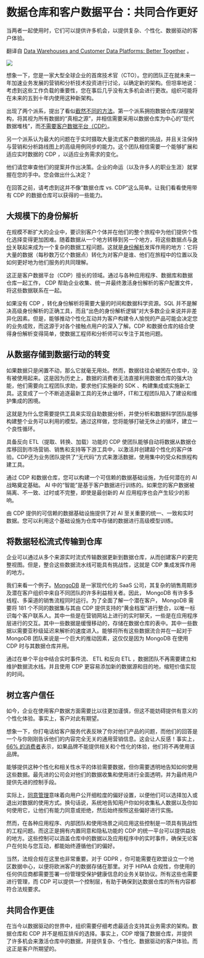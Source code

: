 # 数据仓库和客户数据平台：共同合作更好

当两者一起使用时，它们可以提供许多机会，以提供复杂、个性化、数据驱动的客户体验。

翻译自 [Data Warehouses and Customer Data Platforms: Better Together](https://thenewstack.io/data-warehouses-and-customer-data-platforms-better-together/) 。

![](https://cdn.thenewstack.io/media/2023/06/a1aacb9f-shutterstock_4-1024x683.jpg)

想象一下，您是一家大型全球企业的首席技术官（CTO）。您的团队正在就未来一年加速业务发展的营销和分析技术投资进行讨论，以确定新的架构。但坦率地说：考虑到这些工作负载的重要性，您在事后几乎没有太多机会进行更改。组织可能将在未来的五到十年内使用这种新架构。

出现了两个派系，提出了看似[截然不同的方法](https://databeats.community/p/end-the-cdp-battle)。第一个派系拥抱数据仓库/湖屋架构，将其视为所有数据的“真相之源”，并相信需要采用以数据仓库为中心的“现代数据堆栈”，而[不需要客户数据平台（CDP）](https://databeats.community/p/growth-without-a-cdp-is-possible?utm_source=substack&utm_campaign=post_embed&utm_medium=web)。

另一个派系认为最大的问题在于实时摄取大量流式客户数据的挑战，并且关注保持与营销和分析路线图上的高级用例同步的能力。这个团队相信需要一个能够扩展和适应实时数据的 CDP ，以适应业务需求的变化。

他们请您审查他们的提案并作出决策。企业的命运（以及许多人的职业生涯）就掌握在您的手中。您会做出什么决定？

在回答之前，请考虑到这并不像“数据仓库 vs. CDP”这么简单。让我们看看使用带有 CDP 的数据仓库可以获得的一些能力。

## 大规模下的身份解析

在规模不断扩大的企业中，要识别客户个体并在他们的整个旅程中为他们提供个性化选择变得更加困难。随着数据从一个地方转移到另一个地方，将这些数据点与[身份](https://roadmap.sh/guides/basic-authentication)关联起来成为一个复杂的数据工程问题。这就是[身份解析](https://segment.com/blog/identity-resolution-best-practices-for-data-scientists/)发挥作用的地方：它将大量的数据（每秒数万亿个数据点）转化为对客户是谁、他们在旅程中的位置以及如何更好地为他们服务的共同理解。

这正是客户数据平台（CDP）擅长的领域。通过与各种应用程序、数据库和数据仓库一起工作， CDP 帮助企业收集、统一并最终激活身份解析的客户配置文件，将这些数据联系在一起。

如果没有 CDP ，转化身份解析将需要大量的时间和数据科学资源。SQL 并不是解决高级身份解析的正确工具，而且“出色的身份解析逻辑”对大多数企业来说并非差异化因素。但是，能够推动个性化互动并为客户构建令人愉悦的产品可能会决定您的业务成败，而这源于对各个接触点用户的深入了解。CDP 和数据仓库的结合使得身份解析变得简单，使数据工程师和分析师可以专注于其他问题。

## 从数据存储到数据行动的转变

如果数据只是闲置不动，那么它就毫无用处。然而，数据往往会被困在仓库中，没有被使用起来。这是因为历史上，数据的消费者无法直接利用数据仓库的强大功能，他们需要向工程团队求助，要求他们实施新的 SDK 、构建集成或实施新工具。这变成了一个不断追逐最新工具的无休止循环，IT和工程团队陷入了建设和维护集成的困境。

这就是为什么您需要提供工具来实现自助数据分析，并使分析和数据科学团队能够构建整个业务可以利用的模型。通过这样做，您将能够打破无休止的循环，建立一个良性循环。

具备反向 ETL（提取、转换、加载）功能的 CDP 使团队能够自动将数据从数据仓库移回到市场营销、销售和支持等下游工具中，以激活并创建超个性化的客户体验。CDP还为业务团队提供了“无代码”方式来激活数据，使用集中的受众和旅程构建工具。

通过 CDP 和数据仓库，您可以构建一个可信赖的数据基础设施，为任何潜在的 AI 战略奠定基础。 AI 中的“智能”是基于客户数据进行训练的。如果您的客户数据被隔离、不一致、过时或不完整，即使是最创新的 AI 应用程序也会产生较少的影响。

由 CDP 提供的可信赖的数据基础设施提供了对 AI 至关重要的统一、一致和实时数据。您可以利用这个基础设施为仓库中存储的数据进行高级模型训练。

## 将数据轻松流式传输到仓库
 
企业可以通过从多个来源实时流式传输数据更新到数据仓库，从而创建客户的更完整视图。但是，整合这些数据流水线可能具有挑战性，这就是 CDP 集成发挥作用的地方。

我们来看一个例子。[MongoDB](https://segment.com/customers/mongodb/) 是一家现代化的 SaaS 公司，其复杂的销售周期涉及潜在客户组织中来自不同团队的许多利益相关者。因此， MongoDB 有许多多线程、多渠道的销售流程同时运行。为了全面了解一个潜在客户， MongoDB 需要将 181 个不同的数据集与其由 CDP 提供支持的“黄金档案”进行整合，以唯一标识每个客户联系人。其中一些是在营销网站上进行的实时聊天，一些是在应用程序层进行的交互。其中一些数据是缓慢移动的，存储在数据仓库的表中。其中一些数据以需要亚秒级延迟来解析的速度进入。能够将所有这些数据流合并在一起对于 MongoDB 团队来说是一个巨大的推动因素，这仅仅是因为 MongoDB 在使用 CDP 时与其数据仓库并用。

通过在单个平台中结合实时事件流、 ETL 和反向 ETL ，数据团队不再需要建立和维护数据流水线。并且使用 CDP 更容易添加新的数据源和目的地，缩短价值实现的时间。

## 树立客户信任

如今，企业在使用客户数据方面需要比以往更加谨慎，但这不能妨碍提供有意义的个性化体验。事实上，客户对此有期望。

想象一下，你打电话给客户服务代表反映了你对他们产品的问题，而他们的回答是一个与你刚刚告诉他们的内容完全无关的通用营销信息。这会让人反感！事实上，[66% 的消费者](https://www.twilio.com/en-us/state-of-customer-engagement/trend-1)表示，如果品牌不能提供相关和个性化的体验，他们将不再使用该品牌。

能够提供这种个性化和相关性水平的体验需要数据，但你需要透明地告知如何使用这些数据。最先进的公司会对他们的数据收集和使用进行全面透明，并为最终用户提供先进的控制手段。

实际上，[同意管理](https://segment.com/blog/how-to-build-consent-management-into-your-site-in-less-than-a-week/)意味着向用户公开细粒度的偏好设置，以便他们可以选择加入或退出对数据的使用方式。换句话说，系统地告知用户你如何收集私人数据以及你如何使用它，让他们有能力同意或拒绝，然后始终按照这些偏好进行实施。

然而，在各种应用程序、内部团队和使用场景之间应用这些控制是一项具有挑战性的工程问题。而这正是拥有内置同意和隐私功能的 CDP 的统一平台可以提供益处的地方。这些控制可以涵盖仓库中的数据以及应用程序中的实时事件，确保无论客户在何处与您互动，都能始终遵循他们的偏好。

当然，法规合规在这里也非常重要。对于 GDPR ，你可能需要在欧盟设立一个地区数据中心，以便将欧洲客户的数据存储在那里。对于 HIPAA 合规性，你使用的任何供应商都需要签署一份管理受保护健康信息的业务关联协议。所有这些也需要进行管理，而 CDP 可以提供一个控制层，有助于确保到达数据仓库的所有内容都符合法规要求。

## 共同合作更佳

在当今以数据驱动的世界中，组织需要仔细考虑最适合支持其业务需求的架构。数据仓库和 CDP 并不是相互排斥的选择。事实上，CDP 增强了数据仓库，并提供了许多机会来激活仓库中的数据，并提供复杂、个性化、数据驱动的客户体验。而这正是客户所期望的。